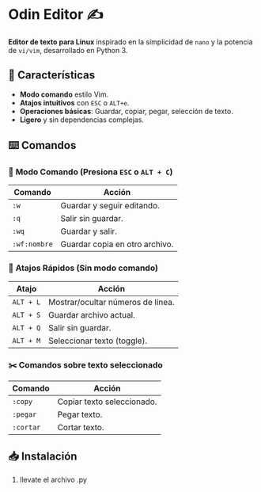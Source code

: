 # Odin Editor ✍️

**Editor de texto para Linux** inspirado en la simplicidad de `nano` y la potencia de `vi/vim`, desarrollado en Python 3.

 

## 🚀 Características
- **Modo comando** estilo Vim.
- **Atajos intuitivos** con `ESC` o `ALT+e`.
- **Operaciones básicas**: Guardar, copiar, pegar, selección de texto.
- **Ligero** y sin dependencias complejas.

## ⌨️ Comandos
### 🔧 **Modo Comando (Presiona `ESC` o `ALT + C`)**
| Comando     | Acción                          |
|-------------|---------------------------------|
| `:w`        | Guardar y seguir editando.      |
| `:q`        | Salir sin guardar.              |
| `:wq`       | Guardar y salir.                |
| `:wf:nombre`| Guardar copia en otro archivo.  |

### 🎯 **Atajos Rápidos (Sin modo comando)**
| Atajo       | Acción                          |
|-------------|---------------------------------|
| `ALT + L`   | Mostrar/ocultar números de línea. |
| `ALT + S`   | Guardar archivo actual.         |
| `ALT + Q`   | Salir sin guardar.              |
| `ALT + M`   | Seleccionar texto (toggle).     |

### ✂️ **Comandos sobre texto seleccionado**
| Comando     | Acción                          |
|-------------|---------------------------------|
| `:copy`     | Copiar texto seleccionado.      |
| `:pegar`    | Pegar texto.                    |
| `:cortar`   | Cortar texto.                   |

## 📥 Instalación
1. llevate el archivo .py
